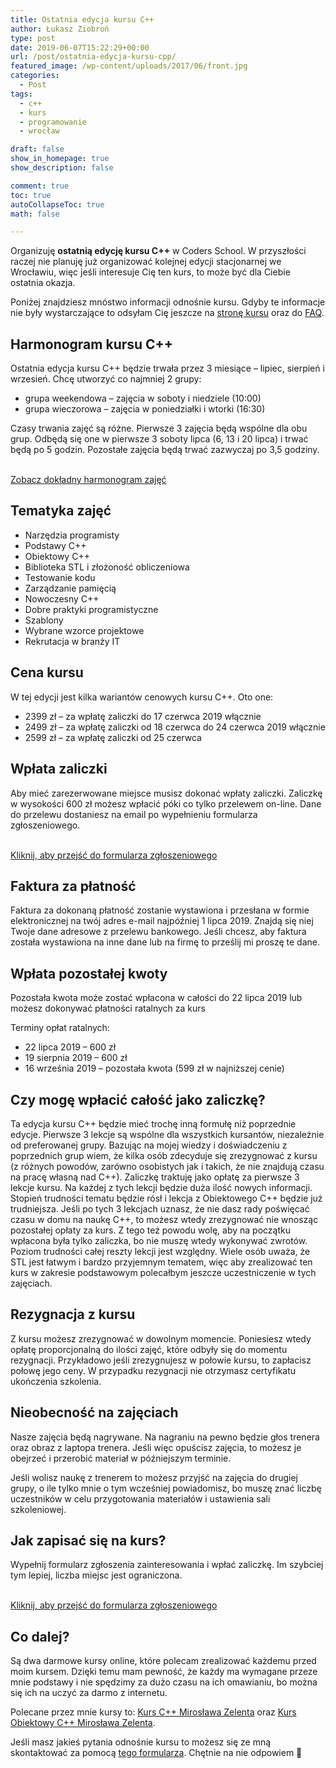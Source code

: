 ```yaml
---
title: Ostatnia edycja kursu C++
author: Łukasz Ziobroń
type: post
date: 2019-06-07T15:22:29+00:00
url: /post/ostatnia-edycja-kursu-cpp/
featured_image: /wp-content/uploads/2017/06/front.jpg
categories:
  - Post
tags:
  - c++
  - kurs
  - programowanie
  - wrocław

draft: false
show_in_homepage: true
show_description: false

comment: true
toc: true
autoCollapseToc: true
math: false

---
```

Organizuję **ostatnią edycję kursu C++** w Coders School. W przyszłości raczej nie planuję już organizować kolejnej edycji stacjonarnej we Wrocławiu, więc jeśli interesuje Cię ten kurs, to może być dla Ciebie ostatnia okazja.
  
Poniżej znajdziesz mnóstwo informacji odnośnie kursu. Gdyby te informacje nie były wystarczające to odsyłam Cię jeszcze na [stronę kursu][1] oraz do [FAQ][2].

## Harmonogram kursu C++

Ostatnia edycja kursu C++ będzie trwała przez 3 miesiące &#8211; lipiec, sierpień i wrzesień. Chcę utworzyć co najmniej 2 grupy:

* grupa weekendowa &#8211; zajęcia w soboty i niedziele (10:00)
* grupa wieczorowa &#8211; zajęcia w poniedziałki i wtorki (16:30)

Czasy trwania zajęć są różne. Pierwsze 3 zajęcia będą wspólne dla obu grup. Odbędą się one w pierwsze 3 soboty lipca (6, 13 i 20 lipca) i trwać będą po 5 godzin. Pozostałe zajęcia będą trwać zazwyczaj po 3,5 godziny.

<a href="https://coders.school/wp-content/uploads/2019/06/harmonogram_4_edycja.pdf" role="button"><br /> Zobacz dokładny harmonogram zajęć<br /> </a>

## Tematyka zajęć

* Narzędzia programisty
* Podstawy C++
* Obiektowy C++
* Biblioteka STL i złożoność obliczeniowa
* Testowanie kodu
* Zarządzanie pamięcią
* Nowoczesny C++
* Dobre praktyki programistyczne
* Szablony
* Wybrane wzorce projektowe
* Rekrutacja w branży IT

## Cena kursu

W tej edycji jest kilka wariantów cenowych kursu C++. Oto one:

* 2399 zł &#8211; za wpłatę zaliczki do 17 czerwca 2019 włącznie
* 2499 zł &#8211; za wpłatę zaliczki od 18 czerwca do 24 czerwca 2019 włącznie
* 2599 zł &#8211; za wpłatę zaliczki od 25 czerwca

## Wpłata zaliczki

Aby mieć zarezerwowane miejsce musisz dokonać wpłaty zaliczki. Zaliczkę w wysokości 600 zł możesz wpłacić póki co tylko przelewem on-line. Dane do przelewu dostaniesz na email po wypełnieniu formularza zgłoszeniowego.

<a href="https://coders.school/kurs-cpp/#zainteresowanie" role="button"><br /> Kliknij, aby przejść do formularza zgłoszeniowego<br /> </a>

## Faktura za płatność

Faktura za dokonaną płatność zostanie wystawiona i przesłana w formie elektronicznej na twój adres e-mail najpóźniej 1 lipca 2019. Znajdą się niej Twoje dane adresowe z przelewu bankowego. Jeśli chcesz, aby faktura została wystawiona na inne dane lub na firmę to prześlij mi proszę te dane.

## Wpłata pozostałej kwoty

Pozostała kwota może zostać wpłacona w całości do 22 lipca 2019 lub możesz dokonywać płatności ratalnych za kurs

Terminy opłat ratalnych:

* 22 lipca 2019 &#8211; 600 zł
* 19 sierpnia 2019 &#8211; 600 zł
* 16 września 2019 &#8211; pozostała kwota (599 zł w najniższej cenie)

## Czy mogę wpłacić całość jako zaliczkę?

Ta edycja kursu C++ będzie mieć trochę inną formułę niż poprzednie edycje. Pierwsze 3 lekcje są wspólne dla wszystkich kursantów, niezależnie od preferowanej grupy. Bazując na mojej wiedzy i doświadczeniu z poprzednich grup wiem, że kilka osób zdecyduje się zrezygnować z kursu (z różnych powodów, zarówno osobistych jak i takich, że nie znajdują czasu na pracę własną nad C++). Zaliczkę traktuję jako opłatę za pierwsze 3 lekcje kursu. Na każdej z tych lekcji będzie duża ilość nowych informacji. Stopień trudności tematu będzie rósł i lekcja z Obiektowego C++ będzie już trudniejsza. Jeśli po tych 3 lekcjach uznasz, że nie dasz rady poświęcać czasu w domu na naukę C++, to możesz wtedy zrezygnować nie wnosząc pozostałej opłaty za kurs. Z tego też powodu wolę, aby na początku wpłacona była tylko zaliczka, bo nie muszę wtedy wykonywać zwrotów. Poziom trudności całej reszty lekcji jest względny. Wiele osób uważa, że STL jest łatwym i bardzo przyjemnym tematem, więc aby zrealizować ten kurs w zakresie podstawowym polecałbym jeszcze uczestniczenie w tych zajęciach.

## Rezygnacja z kursu

Z kursu możesz zrezygnować w dowolnym momencie. Poniesiesz wtedy opłatę proporcjonalną do ilości zajęć, które odbyły się do momentu rezygnacji. Przykładowo jeśli zrezygnujesz w połowie kursu, to zapłacisz połowę jego ceny. W przypadku rezygnacji nie otrzymasz certyfikatu ukończenia szkolenia.

## Nieobecność na zajęciach

Nasze zajęcia będą nagrywane. Na nagraniu na pewno będzie głos trenera oraz obraz z laptopa trenera. Jeśli więc opuścisz zajęcia, to możesz je obejrzeć i przerobić materiał w późniejszym terminie.
  
Jeśli wolisz naukę z trenerem to możesz przyjść na zajęcia do drugiej grupy, o ile tylko mnie o tym wcześniej powiadomisz, bo muszę znać liczbę uczestników w celu przygotowania materiałów i ustawienia sali szkoleniowej.

## Jak zapisać się na kurs?

Wypełnij formularz zgłoszenia zainteresowania i wpłać zaliczkę. Im szybciej tym lepiej, liczba miejsc jest ograniczona.

<a href="https://coders.school/kurs-cpp/#zainteresowanie" role="button"><br /> Kliknij, aby przejść do formularza zgłoszeniowego<br /> </a>

## Co dalej?

Są dwa darmowe kursy online, które polecam zrealizować każdemu przed moim kursem. Dzięki temu mam pewność, że każdy ma wymagane przeze mnie podstawy i nie spędzimy za dużo czasu na ich omawianiu, bo można się ich na uczyć za darmo z internetu.
  
Polecane przez mnie kursy to: [Kurs C++ Mirosława Zelenta][3] oraz [Kurs Obiektowy C++ Mirosława Zelenta][4].

Jeśli masz jakieś pytania odnośnie kursu to możesz się ze mną skontaktować za pomocą [tego formularza][5]. Chętnie na nie odpowiem 🙂

 [1]: https://coders.school/kurs-cpp/
 [2]: https://coders.school/faq/
 [3]: https://miroslawzelent.pl/kurs-c++/
 [4]: https://miroslawzelent.pl/kurs-obiektowy-c++/
 [5]: https://coders.school/kurs-cpp/#pytanie